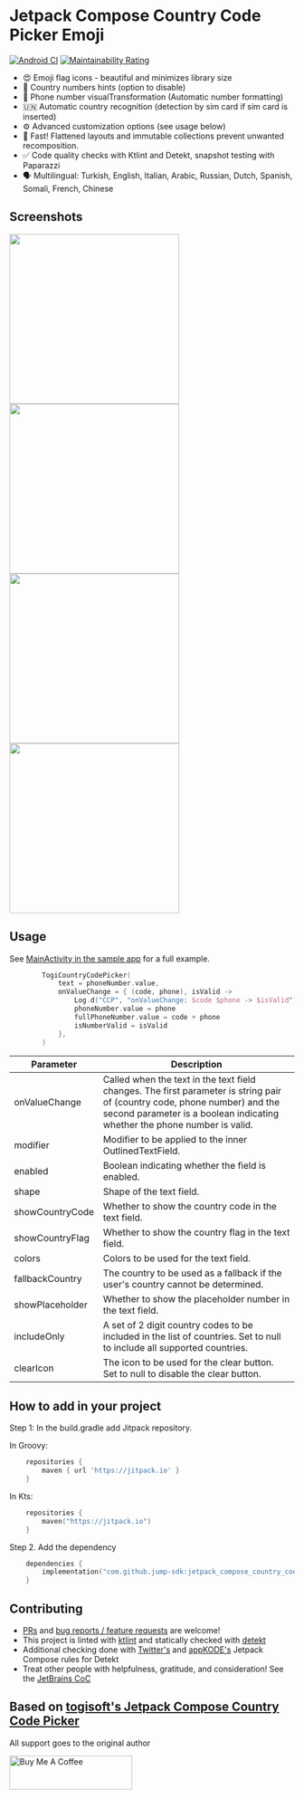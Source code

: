 # Jetpack Compose Country Code Picker Emoji

[![Android CI](https://github.com/jump-sdk/jetpack_compose_country_code_picker_emoji/actions/workflows/android.yml/badge.svg)](https://github.com/jump-sdk/jetpack_compose_country_code_picker_emoji/actions/workflows/android.yml)
[![Maintainability Rating](https://sonarcloud.io/api/project_badges/measure?project=jump-sdk_jetpack_compose_country_code_picker_emoji&metric=sqale_rating)](https://sonarcloud.io/summary/new_code?id=jump-sdk_jetpack_compose_country_code_picker_emoji)

* 😍 Emoji flag icons - beautiful and minimizes library size
* 🤔 Country numbers hints (option to disable)
* 🔢 Phone number visualTransformation (Automatic number formatting)
* 🇺🇳 Automatic country recognition (detection by sim card if sim card is inserted)
* ⚙️ Advanced customization options (see usage below)
* 🏁 Fast! Flattened layouts and immutable collections prevent unwanted recomposition.
* ✅ Code quality checks with Ktlint and Detekt, snapshot testing with Paparazzi
* 🗣 Multilingual: Turkish, English, Italian, Arabic, Russian, Dutch, Spanish, Somali, French, Chinese

## Screenshots

<div class="row">
  <img src="screenshots/1.png" width="300"> 
  <img src="screenshots/2.png" width="300"> 
  <img src="screenshots/3.png" width="300"> 
  <img src="screenshots/4.png" width="300"> 
 </div>



## Usage


See [MainActivity in the sample app](https://github.com/jump-sdk/jetpack_compose_country_code_picker_emoji/blob/master/app/src/main/java/com/togitech/togii/MainActivity.kt) for a full example.

```kotlin 
        TogiCountryCodePicker(
            text = phoneNumber.value,
            onValueChange = { (code, phone), isValid ->
                Log.d("CCP", "onValueChange: $code $phone -> $isValid")
                phoneNumber.value = phone
                fullPhoneNumber.value = code + phone
                isNumberValid = isValid
            },
        )
```


| Parameter       | Description                                                                                                                                                                                            |
|-----------------|--------------------------------------------------------------------------------------------------------------------------------------------------------------------------------------------------------|
| onValueChange   | Called when the text in the text field changes. The first parameter is string pair of (country code, phone number) and the second parameter is a boolean indicating whether the phone number is valid. |
| modifier        | Modifier to be applied to the inner OutlinedTextField.                                                                                                                                                 |
| enabled         | Boolean indicating whether the field is enabled.                                                                                                                                                       |
| shape           | Shape of the text field.                                                                                                                                                                               |
| showCountryCode | Whether to show the country code in the text field.                                                                                                                                                    |
| showCountryFlag | Whether to show the country flag in the text field.                                                                                                                                                    |
| colors          | Colors to be used for the text field.                                                                                                                                                                  |
| fallbackCountry | The country to be used as a fallback if the user's country cannot be determined.                                                                                                                       |
| showPlaceholder | Whether to show the placeholder number in the text field.                                                                                                                                              |
| includeOnly     | A set of 2 digit country codes to be included in the list of countries. Set to null to include all supported countries.                                                                                |
| clearIcon       | The icon to be used for the clear button. Set to null to disable the clear button.                                                                                                                     |


## How to add in your project

Step 1: In the build.gradle add Jitpack repository.

In Groovy:

```groovy
    repositories {
        maven { url 'https://jitpack.io' }
    }

```

In Kts:

```kotlin
    repositories {
        maven("https://jitpack.io")
    }

```

Step 2. Add the dependency

```kotlin 
	dependencies {
	    implementation("com.github.jump-sdk:jetpack_compose_country_code_picker_emoji:2.0.7")
	}  
```

## Contributing

* [PRs](https://github.com/jump-sdk/jetpack_compose_country_code_picker_emoji/pulls) and [bug reports / feature requests](https://github.com/jump-sdk/jetpack_compose_country_code_picker_emoji/issues) are welcome!
* This project is linted with [ktlint](https://github.com/pinterest/ktlint) and statically checked with [detekt](https://github.com/detekt/detekt)
* Additional checking done with [Twitter's](https://twitter.github.io/compose-rules/detekt/) and [appKODE's](https://github.com/appKODE/detekt-rules-compose) Jetpack Compose rules for Detekt
* Treat other people with helpfulness, gratitude, and consideration! See the [JetBrains CoC](https://confluence.jetbrains.com/display/ALL/JetBrains+Open+Source+and+Community+Code+of+Conduct)


## Based on [togisoft's Jetpack Compose Country Code Picker](https://github.com/togisoft/jetpack_compose_country_code_picker)

All support goes to the original author

<a href="https://www.buymeacoffee.com/togitech" target="_blank"><img src="https://cdn.buymeacoffee.com/buttons/v2/default-yellow.png" alt="Buy Me A Coffee" style="height: 60px !important;width: 217px !important;" ></a>